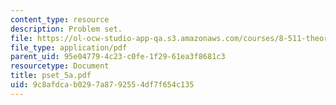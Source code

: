 ```yaml
---
content_type: resource
description: Problem set.
file: https://ol-ocw-studio-app-qa.s3.amazonaws.com/courses/8-511-theory-of-solids-i-fall-2004/9c8afdcab0297a8792554df7f654c135_pset_5a.pdf
file_type: application/pdf
parent_uid: 95e04779-4c23-c0fe-1f29-61ea3f8681c3
resourcetype: Document
title: pset_5a.pdf
uid: 9c8afdca-b029-7a87-9255-4df7f654c135
---
```

